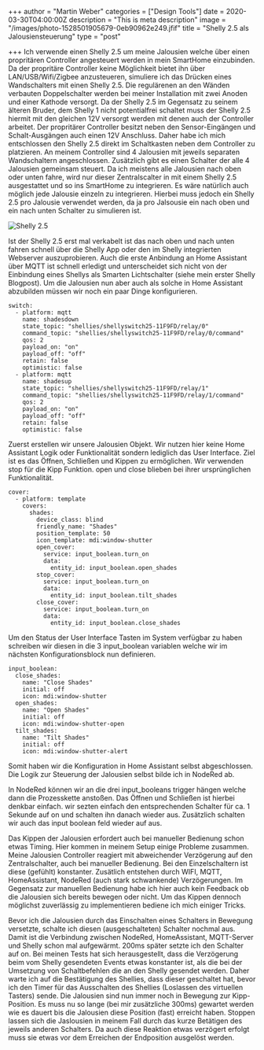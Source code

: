 +++
author = "Martin Weber"
categories = ["Design Tools"]
date = 2020-03-30T04:00:00Z
description = "This is meta description"
image = "/images/photo-1528501905679-0eb90962e249.jfif"
title = "Shelly 2.5 als Jalousiensteuerung"
type = "post"

+++
Ich verwende einen Shelly 2.5 um meine Jalousien welche über einen propritären Controller angesteuert werden in mein SmartHome einzubinden. Da der propritäre Controller keine Möglichkeit bietet ihn über LAN/USB/Wifi/Zigbee anzusteueren, simuliere ich das Drücken eines Wandschalters mit einen Shelly 2.5. Die regulärenen an den Wänden verbauten Doppelschalter werden bei meiner Installation mit zwei Anoden und einer Kathode versorgt. Da der Shelly 2.5 im Gegensatz zu seinem älteren Bruder, dem Shelly 1 nicht potentialfrei schaltet muss der Shelly 2.5 hiermit mit den gleichen 12V versorgt werden mit denen auch der Controller arbeitet. Der propritärer Controller besitzt neben den Sensor-Eingängen und Schalt-Ausgängen auch einen 12V Anschluss. Daher habe ich mich entschlossen den Shelly 2.5 direkt im Schaltkasten neben dem Controller zu platzieren. An meinem Controller sind 4 Jalousien mit jeweils separaten Wandschaltern angeschlossen. Zusätzlich gibt es einen Schalter der alle 4 Jalousien gemeinsam steuert. Da ich meistens alle Jalousien nach oben oder unten fahre, wird nur dieser Zentralscalter in mit einem Shelly 2.5 ausgestattet und so ins SmartHome zu integrieren. Es wäre natürlich auch möglich jede Jalousie einzeln zu integrieren. Hierbei muss jedoch ein Shelly 2.5 pro Jalousie verwendet werden, da ja pro Jalsousie ein nach oben und ein nach unten Schalter zu simulieren ist.

![Shelly 2.5](https://shelly.cloud/wp-content/uploads/2019/01/shelly-25.png "Shelly 2.5 (source: shelly.cloud)")

Ist der Shelly 2.5 erst mal verkabelt ist das nach oben und nach unten fahren schnell über die Shelly App oder den im Shelly integrierten Webserver auszuprobieren. Auch die erste Anbindung an Home Assistant über MQTT ist schnell erledigt und unterscheidet sich nicht von der Einbindung eines Shellys als Smarten Lichtschalter (siehe mein erster Shelly Blogpost). Um die Jalousien nun aber auch als solche in Home Assistant abzubilden müssen wir noch ein paar Dinge konfigurieren.

    switch:
      - platform: mqtt
        name: shadesdown
        state_topic: "shellies/shellyswitch25-11F9FD/relay/0"
        command_topic: "shellies/shellyswitch25-11F9FD/relay/0/command"
        qos: 2
        payload_on: "on"
        payload_off: "off"
        retain: false
        optimistic: false
      - platform: mqtt
        name: shadesup
        state_topic: "shellies/shellyswitch25-11F9FD/relay/1"
        command_topic: "shellies/shellyswitch25-11F9FD/relay/1/command"
        qos: 2
        payload_on: "on"
        payload_off: "off"
        retain: false
        optimistic: false

Zuerst erstellen wir unsere Jalousien Objekt. Wir nutzen hier keine Home Assistant Logik oder Funktionalität sondern lediglich das User Interface. Ziel ist es das Öffnen, Schließen und Kippen zu ermöglichen. Wir verwenden stop für die Kipp Funktion. open und close blieben bei ihrer ursprünglichen Funktionalität.

    cover:
      - platform: template
        covers:
          shades:
            device_class: blind
            friendly_name: "Shades"
            position_template: 50
            icon_template: mdi:window-shutter
            open_cover:
              service: input_boolean.turn_on
              data:
                entity_id: input_boolean.open_shades
            stop_cover:
              service: input_boolean.turn_on
              data:
                entity_id: input_boolean.tilt_shades
            close_cover:
              service: input_boolean.turn_on
              data:
                entity_id: input_boolean.close_shades

Um den Status der User Interface Tasten im System verfügbar zu haben schreiben wir diesen in die 3 input_boolean variablen welche wir im nächsten Konfigurationsblock nun definieren.

    input_boolean:
      close_shades:
        name: "Close Shades"
        initial: off
        icon: mdi:window-shutter
      open_shades:
        name: "Open Shades"
        initial: off
        icon: mdi:window-shutter-open
      tilt_shades:
        name: "Tilt Shades"
        initial: off
        icon: mdi:window-shutter-alert

Somit haben wir die Konfiguration in Home Assistant selbst abgeschlossen. Die Logik zur Steuerung der Jalousien selbst bilde ich in NodeRed ab.

In NodeRed können wir an die drei input_booleans trigger hängen welche dann die Prozesskette anstoßen. Das Öffnen und Schließen ist hierbei denkbar einfach. wir sezten einfach den entsprechenden Schalter für ca. 1 Sekunde auf on und schalten ihn danach wieder aus. Zusätzlich schalten wir auch das input boolean feld wieder auf aus.

Das Kippen der Jalousien erfordert auch bei manueller Bedienung schon etwas Timing. Hier kommen in meinem Setup einige Probleme zusammen. Meine Jalousien Controller reagiert mit abweichender Verzögerung auf den Zentralschalter, auch bei manueller Bedienung. Bei den Einzelschaltern ist diese (gefühlt) konstanter. Zusätlich entstehen durch WIFI, MQTT, HomeAssistant, NodeRed (auch stark schwankende) Verzögerungen. Im Gegensatz zur manuellen Bedienung habe ich hier auch kein Feedback ob die Jalousien sich bereits bewegen oder nicht. Um das Kippen dennoch möglichst zuverlässig zu implementieren bediene ich mich einiger Tricks.

Bevor ich die Jalousien durch das Einschalten eines Schalters in Bewegung versetzte, schalte ich diesen (ausgeschalteten) Schalter nochmal aus. Damit ist die Verbindung zwischen NodeRed, HomeAssistant, MQTT-Server und Shelly schon mal aufgewärmt. 200ms später setzte ich den Schalter auf on. Bei meinen Tests hat sich herausgestellt, dass die Verzögerung beim vom Shelly gesendeten Events etwas konstanter ist, als die bei der Umsetzung von Schaltbefehlen die an den Shelly gesendet werden. Daher warte ich auf die Bestätigung des Shellies, dass dieser geschaltet hat, bevor ich den Timer für das Ausschalten des Shellies (Loslassen des virtuellen Tasters) sende. Die Jalousien sind nun immer noch in Bewegung zur Kipp-Position. Es muss nu so lange (bei mir zusätzliche 300ms) gewartet werden wie es dauert bis die Jalousien diese Position (fast) erreicht haben. Stoppen lassen sich die Jaslousien in meinem Fall durch das kurze Betätigen des jeweils anderen Schalters. Da auch diese Reaktion etwas verzögert erfolgt muss sie etwas vor dem Erreichen der Endposition ausgelöst werden.